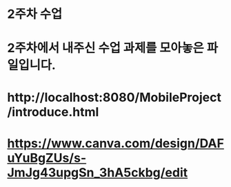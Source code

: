 # 2주차 수업
# 2주차에서 내주신 수업 과제를 모아놓은 파일입니다.
# http://localhost:8080/MobileProject/introduce.html
# https://www.canva.com/design/DAFuYuBgZUs/s-JmJg43upgSn_3hA5ckbg/edit
